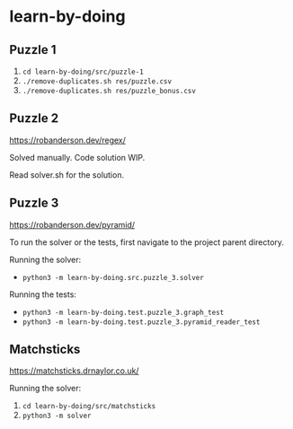# learn-by-doing

## Puzzle 1

1. `cd learn-by-doing/src/puzzle-1`
2. `./remove-duplicates.sh res/puzzle.csv`
3. `./remove-duplicates.sh res/puzzle_bonus.csv`

## Puzzle 2

https://robanderson.dev/regex/

Solved manually. Code solution WIP.

Read solver.sh for the solution.

## Puzzle 3

https://robanderson.dev/pyramid/

To run the solver or the tests, first navigate to the project parent directory.

Running the solver:
* `python3 -m learn-by-doing.src.puzzle_3.solver`

Running the tests:
* `python3 -m learn-by-doing.test.puzzle_3.graph_test`
* `python3 -m learn-by-doing.test.puzzle_3.pyramid_reader_test`

## Matchsticks

https://matchsticks.drnaylor.co.uk/

Running the solver:
1. `cd learn-by-doing/src/matchsticks`
2. `python3 -m solver`
